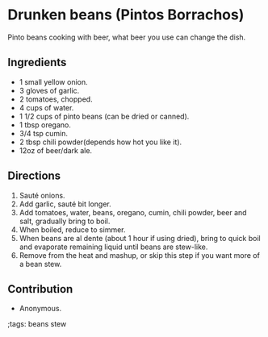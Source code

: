 # Drunken beans (Pintos Borrachos)

Pinto beans cooking with beer, what beer you use can change the dish.

## Ingredients

- 1 small yellow onion.
- 3 gloves of garlic.
- 2 tomatoes, chopped.
- 4 cups of water.
- 1 1/2 cups of pinto beans (can be dried or canned).
- 1 tbsp oregano.
- 3/4 tsp cumin.
- 2 tbsp chili powder(depends how hot you like it).
- 12oz of beer/dark ale.

## Directions

1. Sauté onions.
2. Add garlic, sauté bit longer.
3. Add tomatoes, water, beans, oregano, cumin, chili powder, beer and salt,
   gradually bring to boil.
4. When boiled, reduce to simmer.
5. When beans are al dente (about 1 hour if using dried), bring to quick boil
   and evaporate remaining liquid until beans are stew-like.
6. Remove from the heat and mashup, or skip this step if you want more of a bean
   stew.


## Contribution

- Anonymous.

;tags: beans stew
